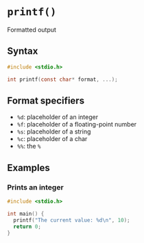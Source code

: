 # `printf()`

Formatted output

## Syntax

```c
#include <stdio.h>

int printf(const char* format, ...);
```

## Format specifiers

- `%d`: placeholder of an integer
- `%f`: placeholder of a floating-point number
- `%s`: placeholder of a string
- `%c`: placeholder of a char
- `%%`: the `%`

## Examples

### Prints an integer

```c
#include <stdio.h>

int main() {
  printf("The current value: %d\n", 10);
  return 0;
}
```